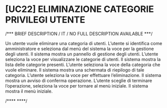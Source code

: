 # [UC22] ELIMINAZIONE CATEGORIE PRIVILEGI UTENTE 

/*** BRIEF DESCRIPTION / IT / NO FULL DESCRIPTION AVAILABLE ***/

Un utente vuole eliminare una categoria di utenti. L’utente si identifica come amministratore 
e seleziona dal menù del sistema la voce per la gestione degli utenti. Il sistema mostra un 
pannello di gestione degli utenti. L’utente seleziona la voce per visualizzare le categorie 
di utenti. Il sistema mostra la lista delle categorie presenti. L’utente seleziona la voce 
della categoria che vuole eliminare. Il sistema mostra una schermata di riepilogo di tale categoria. 
L’utente seleziona la voce per effettuare l’eliminazione. Il sistema mostra un avviso di conferma 
operazione.  L’utente sceglie di terminare l’operazione, seleziona la voce per tornare al menù iniziale. 
Il sistema mostra il menù iniziale.

/**** ****/

